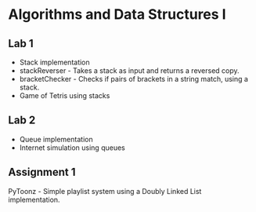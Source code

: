 # Algorithms and Data Structures I

## Lab 1

- Stack implementation  
- stackReverser - Takes a stack as input and returns a reversed copy.  
- bracketChecker - Checks if pairs of brackets in a string match, using a stack.  
- Game of Tetris using stacks  

## Lab 2

- Queue implementation  
- Internet simulation using queues  

## Assignment 1

PyToonz - Simple playlist system using a Doubly Linked List implementation.
